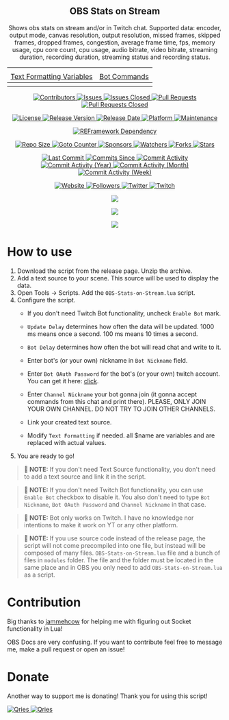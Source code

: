 <p align="center">
	<h2 align="center"><b>OBS Stats on Stream</b></h2>
	<p align="center">Shows obs stats on stream and/or in Twitch chat. Supported data: encoder, output mode, canvas resolution, output resolution, missed frames, skipped frames, dropped frames, congestion,  average frame time, fps, memory usage, cpu core count, cpu usage, audio bitrate, video bitrate, streaming duration, recording duration, streaming status and recording status.</p>
</p>

<table style="width:100%" align="center">
<tr><th colspan="2"></th></tr>
<tr>
	<td align="center"><a href="./Text-Formatting-Variables.md">Text Formatting Variables</a></td>
	<td align="center"><a href="./Bot-Commands.md">Bot Commands</a></td>	
</tr>
  <tr><th colspan="2"></th></tr>
</table>

<p align="center">
	<a href="https://github.com/greencomfytea/obs-stats-on-stream/graphs/contributors">
		<img alt="Contributors" src="https://img.shields.io/github/contributors/greencomfytea/obs-stats-on-stream" />
	</a>
	<a href="https://github.com/greencomfytea/obs-stats-on-stream/issues">
		<img alt="Issues" src="https://img.shields.io/github/issues/greencomfytea/obs-stats-on-stream" />
	</a>
	<a href="https://github.com/greencomfytea/obs-stats-on-stream/issues">
		<img alt="Issues Closed" src="https://img.shields.io/github/issues-closed/greencomfytea/obs-stats-on-stream" />
	</a>
	<a href="https://github.com/greencomfytea/obs-stats-on-stream/pulls">
		<img alt="Pull Requests" src="https://img.shields.io/github/issues-pr/greencomfytea/obs-stats-on-stream" />
	</a>
	<a href="https://github.com/greencomfytea/obs-stats-on-stream/pulls">
		<img alt="Pull Requests Closed" src="https://img.shields.io/github/issues-pr-closed/greencomfytea/obs-stats-on-stream" />
	</a>
</p>
<p align="center">
	<a href="https://github.com/greencomfytea/obs-stats-on-stream/blob/main/LICENSE">
		<img alt="License" src="https://img.shields.io/github/license/greencomfytea/obs-stats-on-stream" />
	</a>
	<a href="https://github.com/greencomfytea/obs-stats-on-stream/releases">
		<img alt="Release Version" src="https://img.shields.io/github/v/release/greencomfytea/obs-stats-on-stream" />
	</a>
	<a href="https://github.com/greencomfytea/obs-stats-on-stream/releases">
		<img alt="Release Date" src="https://img.shields.io/github/release-date/greencomfytea/obs-stats-on-stream" />
	</a>
	<a href="">
		<img alt="Platform" src="https://img.shields.io/badge/platform-win%20%7C%20linux%20%7C%20steam%20deck-lightgrey" />
	</a>
	<a href="">
		<img alt="Maintenance" src="https://img.shields.io/maintenance/yes/2023" />
	</a>
</p>
<p align="center">
	<a href="[https://www.nexusmods.com/monsterhunterrise/mods/26](https://obsproject.com/)">
		<img alt="REFramework Dependency" src="https://img.shields.io/badge/dependency-OBS%20Studio-green" />
	</a>
</p>
<p align="center">
	<a href="">
		<img alt="Repo Size" src="https://img.shields.io/github/repo-size/greencomfytea/obs-stats-on-stream" />
	</a>
	<a href="">
		<img alt="Goto Counter" src="https://img.shields.io/github/search/greencomfytea/obs-stats-on-stream/goto" />
	</a>
	<a href="https://github.com/sponsors/greencomfytea">
		<img alt="Sponsors" src="https://img.shields.io/github/sponsors/greencomfytea" />
	</a>
	<a href="">
		<img alt="Watchers" src="https://img.shields.io/github/watchers/greencomfytea/obs-stats-on-stream" />
	</a>
	<a href="https://github.com/greencomfytea/obs-stats-on-stream/forks">
		<img alt="Forks" src="https://img.shields.io/github/forks/greencomfytea/obs-stats-on-stream" />
	</a>
	<a href="">
		<img alt="Stars" src="https://img.shields.io/github/stars/greencomfytea/obs-stats-on-stream" />
	</a>
</p>
<p align="center">
	<a href="https://github.com/greencomfytea/obs-stats-on-stream/commits/main">
		<img alt="Last Commit" src="https://img.shields.io/github/last-commit/greencomfytea/obs-stats-on-stream" />
	</a>
	<a href="https://github.com/greencomfytea/obs-stats-on-stream/commits/main">
		<img alt="Commits Since" src="https://img.shields.io/github/commits-since/greencomfytea/obs-stats-on-stream/latest" />
	</a>
	<a href="https://github.com/greencomfytea/obs-stats-on-stream/graphs/commit-activity">
		<img alt="Commit Activity" src="https://img.shields.io/github/commit-activity/t/greencomfytea/obs-stats-on-stream" />
	</a>
	<a href="https://github.com/greencomfytea/obs-stats-on-stream/graphs/commit-activity">
		<img alt="Commit Activity (Year)" src="https://img.shields.io/github/commit-activity/y/greencomfytea/obs-stats-on-stream" />
	</a>
	<a href="https://github.com/greencomfytea/obs-stats-on-stream/graphs/commit-activity">
		<img alt="Commit Activity (Month)" src="https://img.shields.io/github/commit-activity/m/greencomfytea/obs-stats-on-stream" />
	</a>
	<a href="https://github.com/greencomfytea/obs-stats-on-stream/graphs/commit-activity">
		<img alt="Commit Activity (Week)" src="https://img.shields.io/github/commit-activity/w/greencomfytea/obs-stats-on-stream" />
	</a>
</p>
<p align="center">
	<a href="https://obsproject.com/forum/resources/obs-stats-on-stream.1319/">
		<img alt="Website" src="https://img.shields.io/website?down_color=red&down_message=down&up_color=green&up_message=up&url=https://obsproject.com/forum/resources/obs-stats-on-stream.1319/" />
	</a>
	<a href="https://github.com/greencomfytea?tab=followers">
		<img alt="Followers" src="https://img.shields.io/github/followers/greencomfytea" />
	</a>
	<a href="https://twitter.com/greencomfytea">
		<img alt="Twitter" src="https://img.shields.io/twitter/follow/greencomfytea" />
	</a>
	<a href="https://www.twitch.tv/greencomfytea">
		<img alt="Twitch" src="https://img.shields.io/twitch/status/greencomfytea" />
	</a>
</p>

<p align="center">
	<a>
		<img align="center" src="https://i.imgur.com/uMnrq4r.png" />
	</a>
</p>

<p align="center">
	<a>
		<img align="center" src="https://i.imgur.com/6E7Ku9B.png" />
	</a>
</p>

<p align="center">
	<a>
		<img align="center" src="https://i.imgur.com/Wfi0c1u.png" />
	</a>
</p>

# How to use
1. Download the script from the release page. Unzip the archive. 
2. Add a text source to your scene. This source will be used to display the data.
3. Open Tools -> Scripts. Add the `OBS-Stats-on-Stream.lua` script.
4. Configure the script.
	* If you don't need Twitch Bot functionality, uncheck `Enable Bot` mark.
    * `Update Delay` determines how often the data will be updated. 1000 ms means once a second. 100 ms means 10 times a second.
	* `Bot Delay` determines how often the bot will read chat and write to it.
    
	* Enter bot's (or your own) nickname in `Bot Nickname` field.
	* Enter `Bot OAuth Password` for the bot's (or your own) twitch account. You can get it here: [click](https://twitchapps.com/tmi).
	* Enter `Channel Nickname` your bot gonna join (it gonna accept commands from this chat and print there). PLEASE, ONLY JOIN YOUR OWN CHANNEL. DO NOT TRY TO JOIN OTHER CHANNELS.
	* Link your created text source.
    * Modify `Text Formatting` if needed. all $name are variables and are replaced with actual values.
5. You are ready to go!

>**:pushpin: NOTE:**   If you don't need Text Source functionality, you don't need to add a text source and link it in the script.

>**:pushpin: NOTE:**   If you don't need Twitch Bot functionality, you can use `Enable Bot` checkbox to disable it. You also don't need to type `Bot Nickname`, `Bot OAuth Password` and `Channel Nickname` in that case.

>**:pushpin: NOTE:**   Bot only works on Twitch. I have no knowledge nor intentions to make it work on YT or any other platform.

>**:pushpin: NOTE:**   If you use source code instead of the release page, the script will not come precompiled into one file, but instead will be composed of many files. `OBS-Stats-on-Stream.lua` file and a bunch of files in `modules` folder. The file and the folder must be located in the same place and in OBS you only need to add `OBS-Stats-on-Stream.lua` as a script.

# Contribution

Big thanks to [jammehcow](https://github.com/jammehcow) for helping me with figuring out Socket functionality in Lua!

OBS Docs are very confusing. If you want to contribute feel free to message me, make a pull request or open an issue!

# Donate

Another way to support me is donating! Thank you for using this script!

 <a href="https://streamelements.com/greencomfytea/tip">
  <img alt="Qries" src="https://panels.twitch.tv/panel-48897356-image-c6155d48-b689-4240-875c-f3141355cb56">
</a>
<a href="https://ko-fi.com/greencomfytea">
  <img alt="Qries" src="https://panels.twitch.tv/panel-48897356-image-c2fcf835-87e4-408e-81e8-790789c7acbc">
</a>
